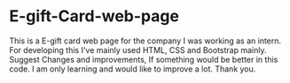 # E-gift-Card-web-page
This is a E-gift card web page for the company I was working as an intern. 
For developing this I've mainly used HTML, CSS and Bootstrap mainly.
Suggest Changes and improvements, If something would be better in this code. I am only learning and would like to improve a lot.
Thank you.

